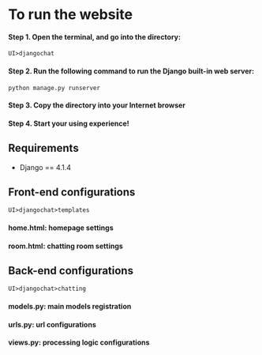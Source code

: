 # To run the website

#### Step 1. Open the terminal, and go into the directory:
`UI>djangochat`
#### Step 2. Run the following command to run the Django built-in web server: 
`python manage.py runserver`
#### Step 3. Copy the directory into your Internet browser
#### Step 4. Start your using experience!

## Requirements

- Django == 4.1.4


## Front-end configurations
`UI>djangochat>templates`
#### home.html: homepage settings
#### room.html: chatting room settings

## Back-end configurations
`UI>djangochat>chatting`
#### models.py: main models registration
#### urls.py: url configurations
#### views.py: processing logic configurations
